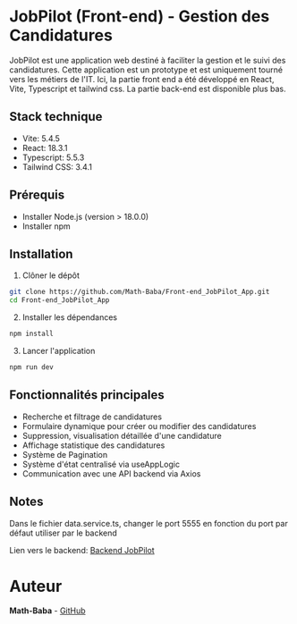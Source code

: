 # JobPilot (Front-end) - Gestion des Candidatures
JobPilot est une application web destiné à faciliter la gestion et le suivi des candidatures. Cette application est un prototype et est uniquement tourné vers les métiers de l'IT. 
Ici, la partie front end a été développé en React, Vite, Typescript et tailwind css. La partie back-end est disponible plus bas.

## Stack technique
* Vite: 5.4.5
* React: 18.3.1
* Typescript: 5.5.3
* Tailwind CSS: 3.4.1

## Prérequis
* Installer Node.js (version > 18.0.0)
* Installer npm
  
## Installation

1. Clôner le dépôt
```bash
git clone https://github.com/Math-Baba/Front-end_JobPilot_App.git
cd Front-end_JobPilot_App
```

2. Installer les dépendances
```bash
npm install
```

3. Lancer l'application
```bash
npm run dev
```

## Fonctionnalités principales 
* Recherche et filtrage de candidatures
* Formulaire dynamique pour créer ou modifier des candidatures
* Suppression, visualisation détaillée d'une candidature
* Affichage statistique des candidatures
* Système de Pagination 
* Système d'état centralisé via useAppLogic
* Communication avec une API backend via Axios

## Notes
Dans le fichier data.service.ts, changer le port 5555 en fonction du port par défaut utiliser par le backend

Lien vers le backend: [Backend JobPilot](https://github.com/Math-Baba/Back-end_JobPilot_App.git)

# Auteur
**Math-Baba** - [GitHub](https://github.com/Math-Baba)
